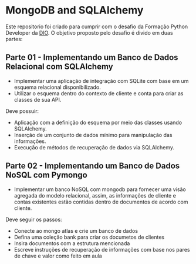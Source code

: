 # MongoDB and SQLAlchemy

Este repositorio foi criado para cumprir com o desafio da Formação Python Developer da [DIO](https://web.dio.me).
O objetivo proposto pelo desafio é divido em duas partes:

## Parte 01 - Implementando um Banco de Dados Relacional com SQLAlchemy

- Implementar uma aplicação de integração com SQLite com base em um esquema relacional disponibilizado.
- Utilizar o esquema dentro do contexto de cliente e conta para criar as classes de sua API.

Deve possuir:
   - Aplicação com a definição do esquema por meio das classes usando SQLAlchemy. 
   - Inserção de um conjunto de dados mínimo para manipulação das informações.
   - Execução de métodos de recuperação de dados via SQLAlchemy.

## Parte 02 - Implementando um Banco de Dados NoSQL com Pymongo

- Implementar um banco NoSQL com mongodb para fornecer uma visão agregada do modelo relacional, assim, as informações de cliente e contas existentes estão contidas dentro de documentos de acordo com cliente.

Deve seguir os passos:	
   - Conecte ao mongo atlas e crie um banco de dados
   - Defina uma coleção bank para criar os documetos de clientes
   - Insira documentos com a estrutura mencionada
   - Escreve instruções de recuperação de informações com base nos pares de chave e valor como feito em aula
    

